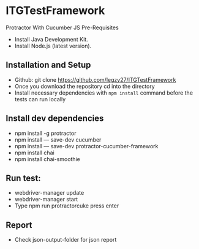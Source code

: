 # ITGTestFramework

Protractor With Cucumber JS
Pre-Requisites
* Install Java Development Kit.
* Install Node.js (latest version).

## Installation and Setup
* Github: git clone https://github.com/legzy27/ITGTestFramework
* Once you download the repository cd into the directory
* Install necessary dependencies with `npm install` command before the tests can run locally



## Install dev dependencies
* npm install -g protractor
* npm install — save-dev cucumber
* npm install — save-dev protractor-cucumber-framework
* npm install chai
* npm install chai-smoothie

## Run test: 
* webdriver-manager update
* webdriver-manager start
* Type npm run protractorcuke press enter

## Report
* Check json-output-folder for json report


